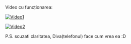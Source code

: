 Video cu funcționarea:

[![Video1](https://www.youtube.com/watch?v=Y6-ihGWVQYM)](https://www.youtube.com/watch?v=Y6-ihGWVQYM)

[![Video2](https://www.youtube.com/watch?v=f1znEWOu4mM)](https://www.youtube.com/watch?v=f1znEWOu4mM)

P.S. scuzati claritatea, Diva(telefonul) face cum vrea ea :D 
